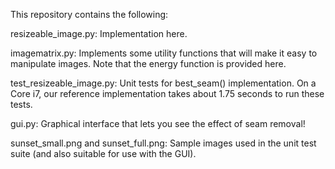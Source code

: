 This repository contains the following:

resizeable_image.py: Implementation here.

imagematrix.py: Implements some utility functions that will make it
easy to manipulate images.  Note that the energy function is provided
here.

test_resizeable_image.py: Unit tests for best_seam()
implementation.  On a Core i7, our reference implementation takes
about 1.75 seconds to run these tests.

gui.py: Graphical interface that lets you see the effect of seam
removal! 

sunset_small.png and sunset_full.png: Sample images used in the unit
test suite (and also suitable for use with the GUI).
